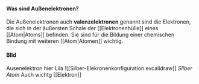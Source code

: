 #### Was sind Außenelektronen? 
Die Außenelektronen auch **valenzelektronen** genannt sind die Elektronen, die sich in der äußersten Schale der [[Elektronenhülle]] eines [[Atom|Atoms]] befinden. Sie sind für die Bildung einer chemischen Bindung mit weiteren [[Atom|Atomen]] wichtig.

#### BIld
Ausenelektron hier Lila
![[Silber-Elekronenkonfiguration.excalidraw]]
*SIlber Atom*
Auch wichtg
[[Elektron]]

